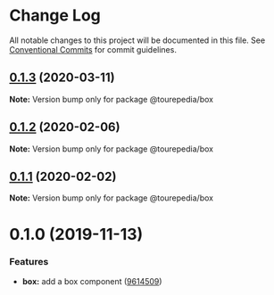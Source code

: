 # Change Log

All notable changes to this project will be documented in this file.
See [Conventional Commits](https://conventionalcommits.org) for commit guidelines.

## [0.1.3](https://github.com/tourepedia/tp-ui/compare/@tourepedia/box@0.1.2...@tourepedia/box@0.1.3) (2020-03-11)

**Note:** Version bump only for package @tourepedia/box





## [0.1.2](https://github.com/tourepedia/tp-ui/compare/@tourepedia/box@0.1.1...@tourepedia/box@0.1.2) (2020-02-06)

**Note:** Version bump only for package @tourepedia/box





## [0.1.1](https://github.com/tourepedia/tp-ui/compare/@tourepedia/box@0.1.0...@tourepedia/box@0.1.1) (2020-02-02)

**Note:** Version bump only for package @tourepedia/box





# 0.1.0 (2019-11-13)


### Features

* **box:** add a box component ([9614509](https://github.com/tourepedia/tp-ui/commit/9614509))
